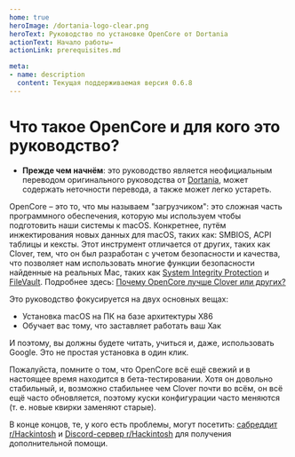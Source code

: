 ```yaml
---
home: true
heroImage: /dortania-logo-clear.png
heroText: Руководство по установке OpenCore от Dortania
actionText: Начало работы→
actionLink: prerequisites.md

meta:
- name: description
  content: Текущая поддерживаемая версия 0.6.8
---
```


# Что такое OpenCore и для кого это руководство?

* **Прежде чем начнём**: это руководство является неофициальным переводом оригинального руководства от [Dortania](https://github.com/dortania), может содержать неточности перевода, а также может легко устареть.

OpenCore – это то, что мы называем "загрузчиком": это сложная часть программного обеспечения, которую мы используем чтобы подготовить наши системы к macOS. Конкретнее, путём инжектирования новых данных для macOS, таких как: SMBIOS, ACPI таблицы и кексты. Этот инструмент отличается от других, таких как Clover, тем, что он был разработан с учетом безопасности и качества, что позволяет нам использовать многие функции безопасности найденные на реальных Mac, таких как [System Integrity Protection](https://support.apple.com/ru-ru/HT204899) и [FileVault](https://support.apple.com/ru-ru/HT204837). Подробнее здесь: [Почему OpenCore лучше Clover или других?](why-oc.md)

Это руководство фокусируется на двух основных вещах:

* Установка macOS на ПК на базе архитектуры X86
* Обучает вас тому, что заставляет работать ваш Хак

И поэтому, вы должны будете читать, учиться и, даже, использовать Google. Это не простая установка в один клик.

Пожалуйста, помните о том, что OpenCore всё ещё свежий и в настоящее время находится в бета-тестировании. Хотя он довольно стабильный, и, возможно стабильнее чем Clover почти во всём, он всё ещё часто обновляется, поэтому куски конфигурации часто меняются (т. е. новые квирки заменяют старые).

В конце концов, те, у кого есть проблемы, могут посетить: [сабреддит r/Hackintosh](https://www.reddit.com/r/hackintosh/) и [Discord-сервер r/Hackintosh](https://discord.gg/u8V7N5C) для получения дополнительной помощи.
